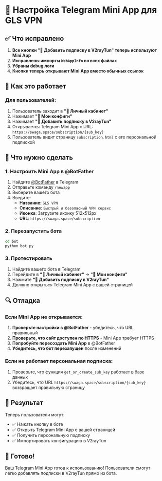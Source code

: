 # 🚀 Настройка Telegram Mini App для GLS VPN

## ✅ Что исправлено

1. **Все кнопки "📲 Добавить подписку в V2rayTun" теперь используют Mini App**
2. **Исправлены импорты `WebAppInfo` во всех файлах**
3. **Убраны debug логи**
4. **Кнопки теперь открывают Mini App вместо обычных ссылок**

## 🔧 Как это работает

### Для пользователей:
1. Пользователь заходит в **"👤 Личный кабинет"**
2. Нажимает **"📂 Мои конфиги"**
3. Нажимает **"📲 Добавить подписку в V2rayTun"**
4. Открывается Telegram Mini App с URL: `https://swaga.space/subscription/{sub_key}`
5. Пользователь видит страницу `subscription.html` с его персональной подпиской

## 🎯 Что нужно сделать

### 1. Настроить Mini App в @BotFather

1. Найдите [@BotFather](https://t.me/BotFather) в Telegram
2. Отправьте команду `/newapp`
3. Выберите вашего бота
4. Введите:
   - **Название**: `GLS VPN`
   - **Описание**: `Быстрый и безопасный VPN сервис`
   - **Иконка**: Загрузите иконку 512x512px
   - **URL**: `https://swaga.space/subscription`

### 2. Перезапустить бота

```bash
cd bot
python bot.py
```

### 3. Протестировать

1. Найдите вашего бота в Telegram
2. Перейдите в **"👤 Личный кабинет"** → **"📂 Мои конфиги"**
3. Нажмите **"📲 Добавить подписку в V2rayTun"**
4. Должно открыться Telegram Mini App с вашей страницей

## 🔍 Отладка

### Если Mini App не открывается:
1. **Проверьте настройки в @BotFather** - убедитесь, что URL правильный
2. **Проверьте, что сайт доступен по HTTPS** - Mini App требует HTTPS
3. **Попробуйте пересоздать Mini App** в @BotFather
4. **Убедитесь, что бот перезапущен** после изменений

### Если не работает персональная подписка:
1. Проверьте, что функция `get_or_create_sub_key` работает в базе данных
2. Убедитесь, что URL `https://swaga.space/subscription/{sub_key}` возвращает правильную страницу

## 📱 Результат

Теперь пользователи могут:
- ✅ Нажать кнопку в боте
- ✅ Открыть Telegram Mini App с вашей страницей
- ✅ Получить персональную подписку
- ✅ Импортировать конфигурацию в V2rayTun

## 🎉 Готово!

Ваш Telegram Mini App готов к использованию! Пользователи смогут легко добавлять подписки в V2rayTun прямо из бота.
